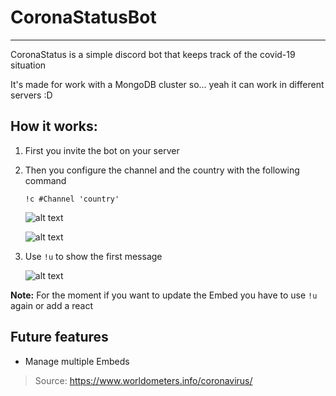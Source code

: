 # CoronaStatusBot
---
CoronaStatus is a simple discord bot that keeps track of the covid-19 situation

It's made for work with a MongoDB cluster so... yeah it can work in different servers :D

## How it works:

1. First you invite the bot on your server
2. Then you configure the channel and the country with the following command
   
   ``` !c #Channel 'country' ```
   
   ![alt text](https://github.com/julianfere/CoronaStatusBot/blob/master/media.md/command.jpg)
   
   ![alt text](https://github.com/julianfere/CoronaStatusBot/blob/master/media.md/channel.jpg)

3. Use ```!u``` to show the first message

   ![alt text](https://github.com/julianfere/CoronaStatusBot/blob/master/media.md/embed.jpg)

**Note:** For the moment if you want to update the Embed you have to use ```!u``` again
or add a react

## Future features

- Manage multiple Embeds

> Source: https://www.worldometers.info/coronavirus/
